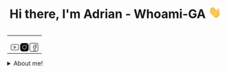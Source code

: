 <h1 align="center">Hi there, I'm Adrian - Whoami-GA <img src="./src/wave.gif" width="30px"></h1>

<table align="right">
<tr>
<td>
  
[<img align="left" alt="Whoami-GA | YouTube" width="22px" src="./src/youtube.png.gif" />][youtube]
[<img align="left" alt="@Whoami-GA | Instagram" width="22px" src="./src/instagram.png.gif" />][instagram]
[<img align="left" alt="Whoami-GA | Facebook" width="22px" src="./src/facebook.png.gif" />][facebook]
</td>
</tr>
</table>

<details>
  <summary> About me!</summary>

### Cybersecurity Enthusiast 👥!!
-  I’m currently learning cybersecurity.
-  Curiosly.
-  Think Correctly.
</details>
<br />





[youtube]: https://www.youtube.com/channel/UCcxU7lCoMDO3M4_MfPqEt3g
[instagram]: https://www.instagram.com/g.lazar.adrian/
[facebook]: https://www.facebook.com/ady.lazar.10/
